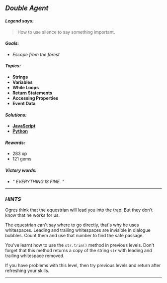 ## _Double Agent_

#### _Legend says:_
> How to use silence to say something important.

#### _Goals:_
+ _Escape from the forest_

#### _Topics:_
+ **Strings**
+ **Variables**
+ **While Loops**
+ **Return Statements**
+ **Accessing Properties**
+ **Event Data**

#### _Solutions:_
+ **[JavaScript](doubleAgent.js)**
+ **[Python](double_agent.py)**

#### _Rewards:_
+ 283 xp
+ 121 gems

#### _Victory words:_
+ _" EVERYTHING IS FINE. "_

___

### _HINTS_

Ogres think that the equestrian will lead you into the trap. But they don't know that he works for us.

The equestrian can't say where to go directly, that's why he uses whitespaces. Leading and trailing whitespaces are invisible in dialogue bubbles. Count them and use that number to find the safe passage.

You've learnt how to use the `str.trim()` method in previous levels. Don't forget that this method returns a copy of the string `str` with leading and trailing whitespace removed.

If you have problems with this level, then try previous levels and return after refreshing your skills.

___
